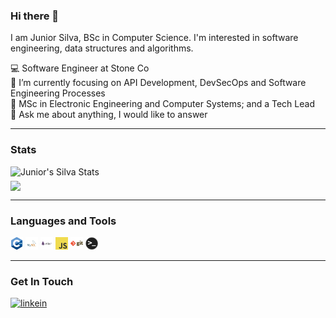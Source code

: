 ### Hi there 👋
I am Junior Silva, BSc in Computer Science. I'm interested in software engineering, data structures and algorithms.

💻 Software Engineer at Stone Co<br>
🚀 I’m currently focusing on API Development, DevSecOps and Software Engineering Processes <br>
🎯 MSc in Electronic Engineering and Computer Systems; and a Tech Lead<br>
💬 Ask me about anything, I would like to answer<br>

---
### Stats

![Junior's Silva Stats](https://github-readme-stats.vercel.app/api?username=juniorsilva42&show_icons=true&count_private=true&?theme=algolia)<br>
<img align="middle" src="https://github-readme-stats.vercel.app/api/top-langs/?username=juniorsilva42&hide_title=true&langs_count=10&hide=html,css&layout=compact"></img> 

---
### Languages and Tools
<code><img height="20" src="https://raw.githubusercontent.com/github/explore/80688e429a7d4ef2fca1e82350fe8e3517d3494d/topics/cpp/cpp.png"></code>
<code><img height="20" src="https://raw.githubusercontent.com/github/explore/80688e429a7d4ef2fca1e82350fe8e3517d3494d/topics/mysql/mysql.png"></code>
<code><img height="20" src="https://raw.githubusercontent.com/github/explore/80688e429a7d4ef2fca1e82350fe8e3517d3494d/topics/elixir/elixir.png"></code>
<code><img height="20" src="https://raw.githubusercontent.com/github/explore/80688e429a7d4ef2fca1e82350fe8e3517d3494d/topics/javascript/javascript.png"></code>
<code><img height="20" src="https://raw.githubusercontent.com/github/explore/80688e429a7d4ef2fca1e82350fe8e3517d3494d/topics/git/git.png"></code>
<code><img height="20" src="https://raw.githubusercontent.com/github/explore/80688e429a7d4ef2fca1e82350fe8e3517d3494d/topics/terminal/terminal.png"></code>

---
### Get In Touch
[![linkein](https://img.shields.io/badge/-LinkedIn-blue?style=flat-square&logo=Linkedin&logoColor=white&link=https://www.linkedin.com/in/juniorsilva42/)](https://www.linkedin.com/in/juniorsilva42/)&nbsp;
